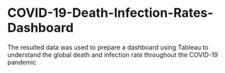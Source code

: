 # COVID-19-Death-Infection-Rates-Dashboard
The resulted data was used to prepare a dashboard using Tableau to understand the global death and infection rate throughout the COVID-19 pandemic
